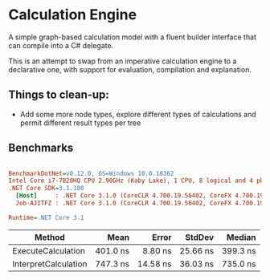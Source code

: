 # Calculation Engine

A simple graph-based calculation model with a fluent builder interface that can compile into a C# delegate.

This is an attempt to swap from an imperative calculation engine to a declarative one, with support for evaluation, compilation and explanation.

## Things to clean-up:

* Add some more node types, explore different types of calculations and permit different result types per tree

## Benchmarks

``` ini

BenchmarkDotNet=v0.12.0, OS=Windows 10.0.18362
Intel Core i7-7820HQ CPU 2.90GHz (Kaby Lake), 1 CPU, 8 logical and 4 physical cores
.NET Core SDK=3.1.100
  [Host]     : .NET Core 3.1.0 (CoreCLR 4.700.19.56402, CoreFX 4.700.19.56404), X64 RyuJIT
  Job-AJITFZ : .NET Core 3.1.0 (CoreCLR 4.700.19.56402, CoreFX 4.700.19.56404), X64 RyuJIT

Runtime=.NET Core 3.1  

```
|               Method |     Mean |    Error |   StdDev |   Median |
|--------------------- |---------:|---------:|---------:|---------:|
|   ExecuteCalculation | 401.0 ns |  8.80 ns | 25.66 ns | 399.3 ns |
| InterpretCalculation | 747.3 ns | 14.58 ns | 36.03 ns | 735.0 ns |
